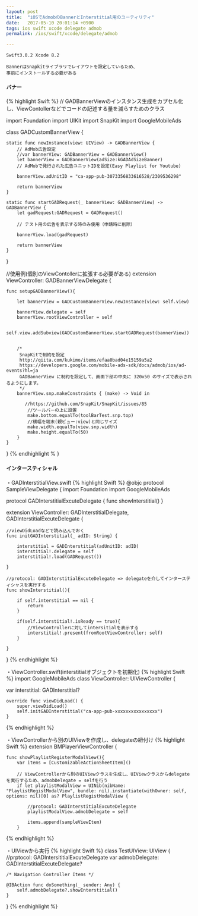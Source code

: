 ```yaml
---
layout: post
title:  "iOSでAdmobのBannerとInterstitial用のユーティリティ"
date:   2017-05-10 20:01:14 +0900
tags: ios swift xcode delegate admob 
permalink: /ios/swift/xcode/delegate/admob

---
```

```
Swift3.0.2 Xcode 8.2
```

```
BannerはSnapkitライブラリでレイアウトを設定しているため、
事前にインストールする必要がある
```
#### バナー

{% highlight Swift %}
//  GADBannerViewのインスタンス生成をカプセル化し、ViewContollerなどでコードの記述する量を減らすためのクラス

import Foundation
import UIKit
import SnapKit
import GoogleMobileAds


class GADCustomBannerView {
    
    
    static func newInstance(view: UIView) -> GADBannerView {
        // AdMob広告設定
        //var bannerView: GADBannerView = GADBannerView()
        let bannerView = GADBannerView(adSize:kGADAdSizeBanner)
        // AdMobで発行された広告ユニットIDを設定(Easy Playlist for Youtube)
      
        bannerView.adUnitID = "ca-app-pub-3073356833616528/2309536298"
 
        return bannerView
    }
    
    static func startGADRequest(_ bannerView: GADBannerView) -> GADBannerView {
        let gadRequest:GADRequest = GADRequest()
        
        // テスト用の広告を表示する時のみ使用（申請時に削除）

        bannerView.load(gadRequest)
        
        return bannerView
    }
    
    
    
}

//使用例(個別のViewContollerに拡張する必要がある)
extension ViewController: GADBannerViewDelegate {
    
    func setupGADBannerView(){
        
        let bannerView = GADCustomBannerView.newInstance(view: self.view)
 
        bannerView.delegate = self
        bannerView.rootViewController = self

        self.view.addSubview(GADCustomBannerView.startGADRequest(bannerView))
        
        
        /*
         SnapKitで制約を設定
         http://qiita.com/kukimo/items/efaa0bad04e15159a5a2
         https://developers.google.com/mobile-ads-sdk/docs/admob/ios/ad-events?hl=ja
         GADBannerView に制約を設定して、画面下部の中央に 320x50 のサイズで表示されるようにします。
         */
        bannerView.snp.makeConstraints { (make) -> Void in
            
           //https://github.com/SnapKit/SnapKit/issues/85
            //ツールバーの上に設置
            make.bottom.equalTo(toolBarTest.snp.top)
            //横幅を端末(親ビュー:view)と同じサイズ
            make.width.equalTo(view.snp.width)
            make.height.equalTo(50)
        }
    }
}
{% endhighlight % }

#### インタースティシャル

・GADInterstitialView.swift 
{% highlight Swift %}
@objc protocol SampleViewDelegate {
import Foundation
import GoogleMobileAds

protocol GADInterstitialExcuteDelegate {
    func showInterstitial()
}

extension ViewController: GADInterstitialDelegate, GADInterstitialExcuteDelegate {
    
    //viewDidLoadなどで読み込んでおく
    func initGADInterstitial(_ adID: String) {
        
        interstitial = GADInterstitial(adUnitID: adID)
        interstitial!.delegate = self
        interstitial!.load(GADRequest())

    }
    
    //protocol: GADInterstitialExcuteDelegate => delegateを介してインタースティシャスを実行する
    func showInterstitial(){
        
        if self.interstitial == nil {
            return
        }
        
        if(self.interstitial!.isReady == true){
            //ViewControllerに対してintersitialを表示する
            interstitial!.present(fromRootViewController: self)
        }
        
    }
    
}
{% endhighlight %}

・ViewController.swift(interstitialオブジェクトを初期化)
{% highlight Swift %}
import GoogleMobileAds
class ViewController: UIViewController {
    
  var interstitial: GADInterstitial?
    
    override func viewDidLoad() {
        super.viewDidLoad()
        self.initGADInterstitial("ca-app-pub-xxxxxxxxxxxxxxxx")
    }
{% endhighlight %}

・ViewControllerから別のUIViewを作成し、delegateの紐付け
{% highlight Swift %}
extension BMPlayerViewController {
    
    func showPlaylistRegisterModalView(){
        var items = [CustomizableActionSheetItem]()
        
        // ViewControllerから別のUIViewクラスを生成し、UIViewクラスからdelegateを実行するため、admobDelegate = selfを行う
        if let playlistModalView = UINib(nibName: "PlaylistRegistModalView", bundle: nil).instantiate(withOwner: self, options: nil)[0] as? PlaylistRegistModalView {
            
            //protocol: GADInterstitialExcuteDelegate
            playlistModalView.admobDelegate = self
            
            items.append(sampleViewItem)
        }
{% endhighlight %}

・UIViewから実行
{% highlight Swift %}
class TestUIView: UIView {
    //prptocol: GADIntersititialExcuteDelegate
    var admobDelegate: GADInterstitialExcuteDelegate?
    
    /* Navigation Controller Items */
    
    @IBAction func doSomething(_ sender: Any) {
        self.admobDelegate?.showInterstitial()
    }
    
    
}
{% endhighlight %}
